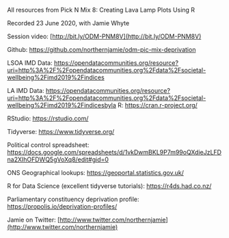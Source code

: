 All resources from Pick N Mix 8: Creating Lava Lamp Plots Using R

Recorded 23 June 2020, with Jamie Whyte

Session video: [http://bit.ly/ODM-PNM8V](http://bit.ly/ODM-PNM8V)

Github: https://github.com/northernjamie/odm-pic-mix-deprivation

LSOA IMD Data: https://opendatacommunities.org/resource?uri=http%3A%2F%2Fopendatacommunities.org%2Fdata%2Fsocietal-wellbeing%2Fimd2019%2Findices

LA IMD Data: https://opendatacommunities.org/resource?uri=http%3A%2F%2Fopendatacommunities.org%2Fdata%2Fsocietal-wellbeing%2Fimd2019%2Findicesbyla
R: https://cran.r-project.org/

RStudio: https://rstudio.com/

Tidyverse: https://www.tidyverse.org/

Political control spreadsheet: https://docs.google.com/spreadsheets/d/1vkDwmBKL9P7m99oQXdieJzLFDna2XIhOFDWQ5gVoXq8/edit#gid=0

ONS Geographical lookups: https://geoportal.statistics.gov.uk/

R for Data Science (excellent tidyverse tutorials): https://r4ds.had.co.nz/

Parliamentary constituency deprivation profile: https://propolis.io/deprivation-profiles/

Jamie on Twitter: [http://www.twitter.com/northernjamie](http://www.twitter.com/northernjamie)

